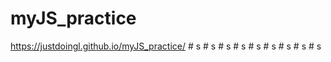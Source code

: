 ﻿# myJS_practice
 https://justdoingl.github.io/myJS_practice/
#   s  
 #   s  
 #   s  
 #   s  
 #   s  
 #   s  
 #   s  
 #   s  
 #   s  
 